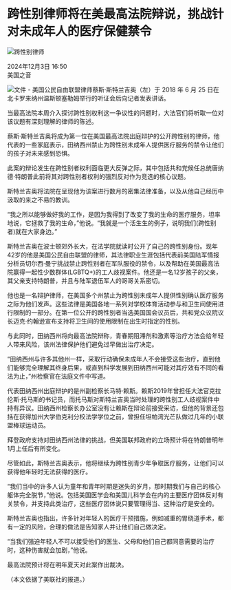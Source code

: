 # 跨性别律师将在美最高法院辩说，挑战针对未成年人的医疗保健禁令

![跨性别律师](https://ssc.voachinese.com/b/ss/bbgprod,bbgentityvoa/1/G.4--NS/177030206?pageName=voa%3aman%3aw%3aarticle%3a%e8%b7%a8%e6%80%a7%e5%88%ab%e5%be%8b%e5%b8%88%e5%b0%86%e5%9c%a8%e7%be%8e%e6%9c%80%e9%ab%98%e6%b3%95%e9%99%a2%e8%be%a9%e8%af%b4%ef%bc%8c%e6%8c%91%e6%88%98%e9%92%88%e5%af%b9%e6%9c%aa%e6%88%90%e5%b9%b4%e4%ba%ba%e7%9a%84%e5%8c%bb%e7%96%97%e4%bf%9d%e5%81%a5%e7%a6%81%e4%bb%a4%20&c6=%e8%b7%a8%e6%80%a7%e5%88%ab%e5%be%8b%e5%b8%88%e5%b0%86%e5%9c%a8%e7%be%8e%e6%9c%80%e9%ab%98%e6%b3%95%e9%99%a2%e8%be%a9%e8%af%b4%ef%bc%8c%e6%8c%91%e6%88%98%e9%92%88%e5%af%b9%e6%9c%aa%e6%88%90%e5%b9%b4%e4%ba%ba%e7%9a%84%e5%8c%bb%e7%96%97%e4%bf%9d%e5%81%a5%e7%a6%81%e4%bb%a4%20&v36=8.36.0.0.286&v6=D=c6&g=https%3a%2f%2fwww.voachinese.com%2fa%2ftransgender-attorney-to-argue-before-supreme-court-challenging-health-care-ban-for-minors-20241203%2f7885189.html&c1=D=g&v1=D=g&events=event1,event52&c16=voa%20mandarin&v16=D=c16&c5=us&v5=D=c5&ch=%e7%be%8e%e5%9b%bd&c15=mandarin&v15=D=c15&c4=article&v4=D=c4&c14=7885189&v14=D=c14&v20=no&c17=web&v17=D=c17&mcorgid=518abc7455e462b97f000101%40adobeorg&server=www.voachinese.com&pageType=D=c4&ns=bbg&v29=D=server&v25=voa&v30=521&v105=D=User-Agent)

2024年12月3日 16:50  
美国之音

![文件 - 美国公民自由联盟律师蔡斯·斯特兰吉奥（左）于 2018 年 6 月 25 日在北卡罗来纳州温斯顿塞勒姆举行的听证会后向记者发表讲话。](https://gdb.voanews.com/11c4615e-beb7-4c2b-b41f-9ea72a7e87a7_w1023_r1_s.jpg)

当最高法院本周介入探讨跨性别权利这一争议性的问题时，大法官们将听取一位对该议题有深刻理解的律师的陈述。

蔡斯·斯特兰吉奥将成为第一位在美国最高法院出庭辩护的公开跨性别的律师，他代表的一些家庭表示，田纳西州禁止为跨性别未成年人提供医疗服务的禁令让他们的孩子对未来感到恐惧。

此案的辩论发生在跨性别者权利面临更大反弹之际，其中包括共和党候任总统唐纳德·特朗普此前将其对跨性别者权利的强烈反对作为竞选的核心议题。

斯特兰吉奥将法院在呈现他为该案进行数月的密集法律准备，以及从他自己经历中汲取的来之不易的教训。

“我之所以能够做好我的工作，是因为我得到了改变了我的生命的医疗服务，坦率地说，它拯救了我的生命，”他说。“我就是一个活生生的例子，说明我们(跨性别者)就在大家身边。”

斯特兰吉奥在波士顿郊外长大，在法学院就读时公开了自己的跨性别身份。现年42岁的他是美国公民自由联盟的律师，其法律职业生涯包括代表前美国陆军情报分析员切尔西·曼宁挑战禁止跨性别者在军队服役的禁令，以及帮助在美国最高法院赢得一起性少数群体(LGBTQ+)的工人歧视案件。他还是一名12岁孩子的父亲，其父亲支持特朗普，并且与陆军退伍军人的哥哥关系密切。

他也是一名辩护律师，在美国多个州禁止为跨性别未成年人提供性别确认医疗服务之际为他们发声。这些法律是美国各地一系列对学校体育活动参与和卫生间使用进行限制的一部分。在第一位公开的跨性别者当选美国国会议员后，共和党众议院议长迈克·约翰逊宣布支持将卫生间的使用限制在出生时指定的性别。

与此同时，田纳西州将向最高法院辩称，青春期阻滞剂和激素等治疗方法会给年轻人带来风险，该州法律保护他们避免过早做出治疗决定。

“田纳西州与许多其他州一样，采取行动确保未成年人不会接受这些治疗，直到他们能够完全理解其终身后果，或直到科学发展到田纳西州可能对其疗效有不同的看法为止，”州检察官在法庭文件中写道。

代表田纳西州出庭辩护的是州副检察长马特·赖斯。赖斯2019年曾担任大法官克拉伦斯·托马斯的书记员，而托马斯对斯特兰吉奥当时处理的跨性别工人歧视案件中持有异议。田纳西州检察长办公室没有让赖斯在辩论前接受采访，但他的背景还包括在获得加州大学伯克利分校法学学位之前，曾担任坦帕湾光芒队做过几年的小联盟棒球运动员。

拜登政府支持对田纳西州法律的挑战，但美国联邦政府的立场预计将在特朗普明年1月上任后有所变化。

尽管如此，斯特兰吉奥表示，他将继续为跨性别青少年争取医疗服务，让他们可以获得他年轻时无法获得的医疗。

“我们当中的许多人认为童年和青年时期是迷失的岁月，那时期我们与自己的核心躯体完全脱节，”他说。包括美国医学会和美国儿科学会在内的主要医疗团体反对有关禁令，并支持此类治疗，这些医疗团体说只要管理得当、这种治疗是安全的。

斯特兰吉奥也指出，许多针对年轻人的医疗干预措施，例如减重的胃绕道手术，都有一定的风险，合理的做法是告知家人并让他们自己做决定。

“当我们强迫年轻人不可以接受他们的医生、父母和他们自己都同意需要的治疗时，这种伤害就会加剧，”他说。

最高法院预计将在明年夏天对此案作出裁决。

（本文依据了美联社的报道。）
<!-- tcd_original_link https://www.voachinese.com/a/transgender-attorney-to-argue-before-supreme-court-challenging-health-care-ban-for-minors-20241203/7885189.html -->
